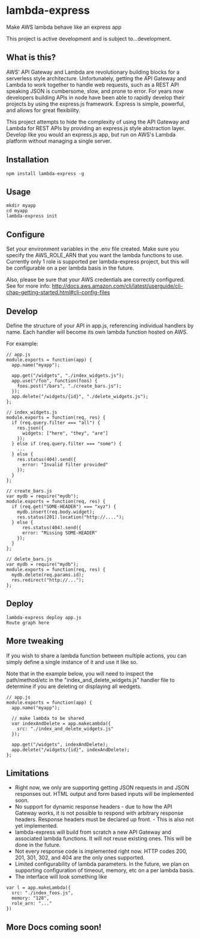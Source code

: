 # lambda-express
Make AWS lambda behave like an express app

This project is active development and is subject to...development.

## What is this?
AWS' API Gateway and Lambda are revolutionary building blocks for a serverless style architecture. 
Unfortunately, getting the API Gateway and Lambda to work together to handle web requests, such as a REST API speaking JSON is cumbersome, slow, and prone to error.
For years now developers building APIs in node have been able to rapidly develop their projects by using the express.js framework. Express is
simple, powerful, and allows for great flexibility.

This project attempts to hide the complexity of using the API Gateway and Lambda for REST APIs by providing an express.js style abstraction layer.
Develop like you would an express.js app, but run on AWS's Lambda platform without managing a single server.

## Installation
```
npm install lambda-express -g
```

## Usage
```
mkdir myapp
cd myapp
lambda-express init
```

## Configure
Set your environment variables in the .env file created. Make sure you specify the AWS_ROLE_ARN that you want the lambda functions to use. Currently only 1 role is supported per lambda-express project, but this will be configurable on a per lambda basis in the future.

Also, please be sure that your AWS credentials are correctly configured. See for more info: http://docs.aws.amazon.com/cli/latest/userguide/cli-chap-getting-started.html#cli-config-files

## Develop
Define the structure of your API in app.js, referencing individual handlers by name. Each handler will become its own lambda function hosted on AWS.

For example:

```
// app.js
module.exports = function(app) {
  app.name("myapp");
  
  app.get("/widgets", "./index_widgets.js");
  app.use("/foo", function(foos) {
    foos.post("/bars", "./create_bars.js");
  });
  app.delete("/widgets/{id}", "./delete_widgets.js");
};
```

```
// index_widgets.js
module.exports = function(req, res) {
  if (req.query.filter === "all") {
    res.json({
      widgets: ["here", "they", "are"]
    });
  } else if (req.query.filter === "some") {
    ...
  } else {
    res.status(404).send({
      error: "Invalid filter provided"
    });
  }
};
```

```
// create_bars.js
var mydb = require("mydb");
module.exports = function(req, res) {
  if (req.get("SOME-HEADER") === "xyz") {
    mydb.insert(req.body.widget);
    res.status(201).location("http://....");
  } else {
      res.status(404).send({
      error: "Missing SOME-HEADER"
    });
  }
};
```

```
// delete_bars.js
var mydb = require("mydb");
module.exports = function(req, res) {
  mydb.delete(req.params.id);
  res.redirect("http://...");
};
```

## Deploy
```
lambda-express deploy app.js
Route graph here
```

## More tweaking
If you wish to share a lambda function between multiple actions, you can simply define a single instance of it and use it like so.

Note that in the example below, you will need to inspect the path/method/etc in the "index_and_delete_widgets.js" handler file to determine if you are deleting or displaying all wedgets.
```
// app.js
module.exports = function(app) {
  app.name("myapp");
  
  // make lambda to be shared
  var indexAndDelete = app.makeLambda({
    src: "./index_and_delete_widgets.js"
  });
  
  app.get("/widgets", indexAndDelete);
  app.delete("/widgets/{id}", indexAndDelete);
};

```

## Limitations
* Right now, we only are supporting getting JSON requests in and JSON responses out. HTML output and form based inputs will be implemented soon.
* No support for dynamic response headers - due to how the API Gateway works, it is not possible to respond with arbitrary response headers. Response headers must be declared up front. - This is also not yet implemented.
* lambda-express will build from scratch a new API Gateway and associated lambda functions. It will not reuse existing ones. This will be done in the future.
* Not every response code is implemented right now. HTTP codes 200, 201, 301, 302, and 404 are the only ones supported.
* Limited configurability of lambda parameters. In the future, we plan on supporting configuration of timeout, memory, etc on a per lambda basis.
* The interface will look something like
```
var l = app.makeLambda({
  src: "./index_foos.js",
  memory: "128",
  role_arn: "..."
})
```


## More Docs coming soon!








